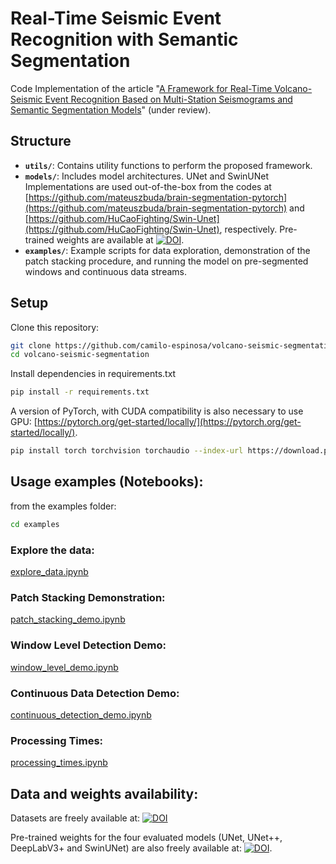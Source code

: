 
# Real-Time Seismic Event Recognition with Semantic Segmentation


Code Implementation of the article "[A Framework for Real-Time Volcano-Seismic Event Recognition Based on Multi-Station Seismograms and Semantic Segmentation Models](https://arxiv.org/abs/2410.20595)" (under review).

## Structure
- **`utils/`**: Contains utility functions to perform the proposed framework.
- **`models/`**: Includes model architectures. UNet and SwinUNet Implementations are used out-of-the-box from the codes at [https://github.com/mateuszbuda/brain-segmentation-pytorch](https://github.com/mateuszbuda/brain-segmentation-pytorch) and [https://github.com/HuCaoFighting/Swin-Unet](https://github.com/HuCaoFighting/Swin-Unet), respectively. Pre-trained weights are available at [![DOI](https://zenodo.org/badge/DOI/10.5281/zenodo.15098817.svg)](https://doi.org/10.5281/zenodo.15098817).
- **`examples/`**: Example scripts for data exploration, demonstration of the patch stacking procedure, and running the model on pre-segmented windows and continuous data streams.


## Setup
Clone this repository:
```bash
git clone https://github.com/camilo-espinosa/volcano-seismic-segmentation.git
cd volcano-seismic-segmentation
```
Install dependencies in requirements.txt

```bash
pip install -r requirements.txt
```
A version of PyTorch, with CUDA compatibility is also necessary to use GPU: [https://pytorch.org/get-started/locally/](https://pytorch.org/get-started/locally/).

```bash
pip install torch torchvision torchaudio --index-url https://download.pytorch.org/whl/cu124
```

## Usage examples (Notebooks):

from the examples folder:
```bash
cd examples
```
### Explore the data: 
[explore_data.ipynb](https://github.com/camilo-espinosa/volcano-seismic-segmentation/blob/main/examples/explore_data.ipynb)

### Patch Stacking Demonstration: 
[patch_stacking_demo.ipynb](https://github.com/camilo-espinosa/volcano-seismic-segmentation/blob/main/examples/patch_stacking_demo.ipynb)

### Window Level Detection Demo:
[window_level_demo.ipynb](https://github.com/camilo-espinosa/volcano-seismic-segmentation/blob/main/examples/window_level_demo.ipynb)

### Continuous Data Detection Demo:
[continuous_detection_demo.ipynb](https://github.com/camilo-espinosa/volcano-seismic-segmentation/blob/main/examples/continuous_detection_demo.ipynb)

### Processing Times:
[processing_times.ipynb](https://github.com/camilo-espinosa/volcano-seismic-segmentation/blob/main/examples/processing_times.ipynb)

## Data and weights availability:
Datasets are freely available at: 
[![DOI](https://zenodo.org/badge/DOI/10.5281/zenodo.17163020.svg)](https://doi.org/10.5281/zenodo.17163020)

Pre-trained weights for the four evaluated models (UNet, UNet++, DeepLabV3+ and SwinUNet) are also freely available at: 
[![DOI](https://zenodo.org/badge/DOI/10.5281/zenodo.15098817.svg)](https://doi.org/10.5281/zenodo.15098817).
